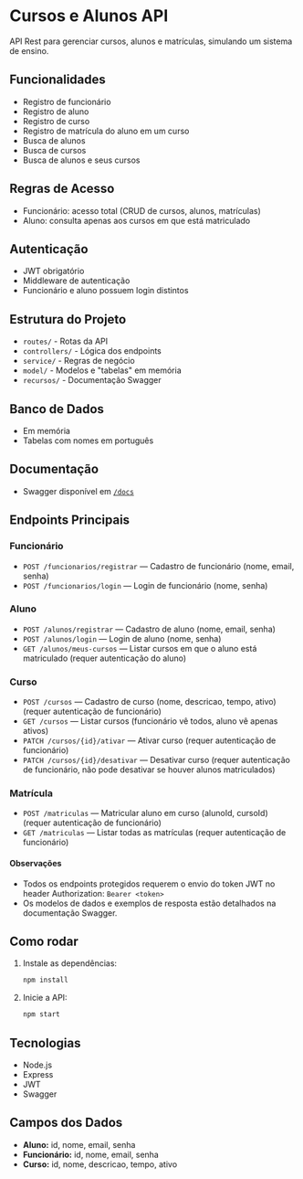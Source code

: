 # Cursos e Alunos API

API Rest para gerenciar cursos, alunos e matrículas, simulando um sistema de ensino.

## Funcionalidades
- Registro de funcionário
- Registro de aluno
- Registro de curso
- Registro de matrícula do aluno em um curso
- Busca de alunos
- Busca de cursos
- Busca de alunos e seus cursos

## Regras de Acesso
- Funcionário: acesso total (CRUD de cursos, alunos, matrículas)
- Aluno: consulta apenas aos cursos em que está matriculado

## Autenticação
- JWT obrigatório
- Middleware de autenticação
- Funcionário e aluno possuem login distintos

## Estrutura do Projeto
- `routes/` - Rotas da API
- `controllers/` - Lógica dos endpoints
- `service/` - Regras de negócio
- `model/` - Modelos e "tabelas" em memória
- `recursos/` - Documentação Swagger

## Banco de Dados
- Em memória
- Tabelas com nomes em português

## Documentação
- Swagger disponível em [`/docs`](http://localhost:3000/docs)

## Endpoints Principais

### Funcionário
- `POST /funcionarios/registrar` — Cadastro de funcionário (nome, email, senha)
- `POST /funcionarios/login` — Login de funcionário (nome, senha)

### Aluno
- `POST /alunos/registrar` — Cadastro de aluno (nome, email, senha)
- `POST /alunos/login` — Login de aluno (nome, senha)
- `GET /alunos/meus-cursos` — Listar cursos em que o aluno está matriculado (requer autenticação do aluno)

### Curso
- `POST /cursos` — Cadastro de curso (nome, descricao, tempo, ativo) (requer autenticação de funcionário)
- `GET /cursos` — Listar cursos (funcionário vê todos, aluno vê apenas ativos)
- `PATCH /cursos/{id}/ativar` — Ativar curso (requer autenticação de funcionário)
- `PATCH /cursos/{id}/desativar` — Desativar curso (requer autenticação de funcionário, não pode desativar se houver alunos matriculados)

### Matrícula
- `POST /matriculas` — Matricular aluno em curso (alunoId, cursoId) (requer autenticação de funcionário)
- `GET /matriculas` — Listar todas as matrículas (requer autenticação de funcionário)

#### Observações
- Todos os endpoints protegidos requerem o envio do token JWT no header Authorization: `Bearer <token>`
- Os modelos de dados e exemplos de resposta estão detalhados na documentação Swagger.

## Como rodar
1. Instale as dependências:
   ```bash
   npm install
   ```
2. Inicie a API:
   ```bash
   npm start
   ```

## Tecnologias
- Node.js
- Express
- JWT
- Swagger

## Campos dos Dados

- **Aluno:** id, nome, email, senha
- **Funcionário:** id, nome, email, senha
- **Curso:** id, nome, descricao, tempo, ativo
